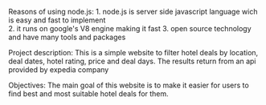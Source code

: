 Reasons of using node.js:
    1. node.js is server side javascript language wich is easy and fast to implement  
    2. it runs on google's V8 engine making it fast
    3. open source technology and have many tools and packages  



Project description:
    This is a simple website to filter hotel deals by location, deal dates, hotel rating, price and deal days.
    The results return from an api provided by expedia company 


Objectives:
    The main goal of this website is to make it easier for users to find best and most suitable hotel deals for them.
    
    
